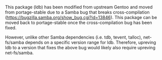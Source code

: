 This package (ldb) has been modified from upstream Gentoo and moved from
portage-stable due to a Samba bug that breaks cross-compilation
(https://bugzilla.samba.org/show_bug.cgi?id=13846). This package can be moved
back to portage-stable once the cross-compilation bug has been fixed.

However, unlike other Samba dependencies (i.e. tdb, tevent, talloc),
net-fs/samba depends on a specific version range for ldb. Therefore, upreving
ldb to a version that fixes the above bug would likely also require upreving
net-fs/samba.

